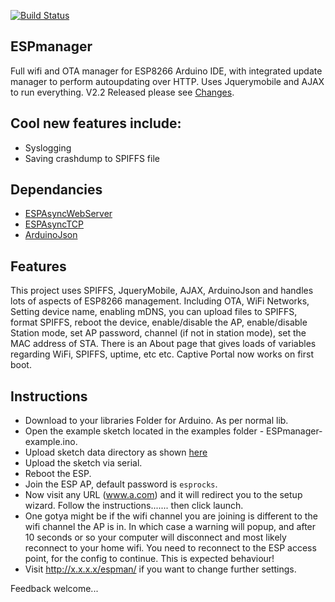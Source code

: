 [![Build Status](https://travis-ci.org/sticilface/ESPmanager.svg?branch=master)](https://travis-ci.org/sticilface/ESPmanager)

## ESPmanager
Full wifi and OTA manager for ESP8266 Arduino IDE, with integrated update manager to perform autoupdating over HTTP. 
Uses Jquerymobile and AJAX to run everything. 
V2.2 Released please see [Changes](https://github.com/sticilface/ESPmanager/blob/master/ChangeLog.md). 

## Cool new features include:
+ Syslogging
+ Saving crashdump to SPIFFS file
 
## Dependancies
+ [ESPAsyncWebServer](https://github.com/me-no-dev/ESPAsyncWebServer)
+ [ESPAsyncTCP](https://github.com/me-no-dev/ESPAsyncTCP) 
+ [ArduinoJson](https://github.com/bblanchon/ArduinoJson)

## Features 
This project uses SPIFFS, JqueryMobile, AJAX, ArduinoJson and handles lots of aspects of ESP8266 management. Including OTA, WiFi Networks, Setting device name, enabling mDNS, you can upload files to SPIFFS, format SPIFFS, reboot the device, enable/disable the AP, enable/disable Station mode, set AP password, channel (if not in station mode), set the MAC address of STA. There is an About page that gives loads of variables regarding WiFi, SPIFFS, uptime, etc etc.  Captive Portal now works on first boot. 

## Instructions 

- Download to your libraries Folder for Arduino.  As per normal lib. 
- Open the example sketch located in the examples folder - ESPmanager-example.ino.   
- Upload sketch data directory as shown [here](http://esp8266.github.io/Arduino/versions/2.3.0/doc/filesystem.html#uploading-files-to-file-system)   
- Upload the sketch via serial.  
- Reboot the ESP.  
- Join the ESP AP, default password is `esprocks`. 
- Now visit any URL (www.a.com) and it will redirect you to the setup wizard.  Follow the instructions....... then click launch. 
- One gotya might be if the wifi channel you are joining is different to the wifi channel the AP is in.  In which case a warning will popup, and after 10 seconds or so your computer will disconnect and most likely reconnect to your home wifi.  You need to reconnect to the ESP access point, for the config to continue.  This is expected behaviour!  
- Visit http://x.x.x.x/espman/ if you want to change further settings. 

Feedback welcome... 
